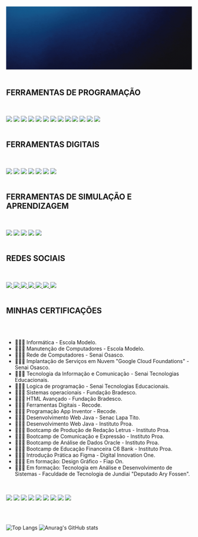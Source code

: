 
![Gif de Apresentação](https://github.com/AntonyFernando3/AntonyFernando3/blob/main/capagithub28082022.gif)
<br><br>
<div style="display:inline_block">

## FERRAMENTAS DE PROGRAMAÇÃO

<br>
<br>

<img src="https://cdn.jsdelivr.net/gh/devicons/devicon/icons/html5/html5-original.svg" height="50"/> 
<img src="https://cdn.jsdelivr.net/gh/devicons/devicon/icons/css3/css3-original.svg" height="50"/>             
<img src="https://cdn.jsdelivr.net/gh/devicons/devicon/icons/javascript/javascript-original.svg" height="50" />
<img src="https://cdn.jsdelivr.net/gh/devicons/devicon/icons/java/java-original.svg" height="50" /> 
<img src="https://hadisfy.com/wp-content/uploads/2022/02/istockphoto-1195857274-170667a.jpg" height="50" />
<img src="https://www.stickersdevs.com.br/wp-content/uploads/2022/01/nodejs-logo-adesivo-sticker.png" height="50" />
<img src="https://cdn.jsdelivr.net/gh/devicons/devicon/icons/mysql/mysql-original.svg" height="50" />
<img src="https://play-lh.googleusercontent.com/RyoQTmHnxsxPYabsETmWVXHtLorVh_yOO48hsdv2VmI-Uki4qt5c5vV1cicJODV56A4" height="50" />
<img src="https://cdn.jsdelivr.net/gh/devicons/devicon/icons/bootstrap/bootstrap-original.svg" height="50"/>          
<img src="https://upload.wikimedia.org/wikipedia/commons/thumb/9/9c/IntelliJ_IDEA_Icon.svg/1024px-IntelliJ_IDEA_Icon.svg.png" height="50" />        
<img src="https://user-images.githubusercontent.com/674621/71187801-14e60a80-2280-11ea-94c9-e56576f76baf.png" height="50" />
<img src="https://seeklogo.com/images/E/eclipse-logo-85FE4BEA34-seeklogo.com.png" height="50" />
<img src="https://cdn.jsdelivr.net/gh/devicons/devicon/icons/figma/figma-original.svg" height="50" />

<br>
<br>

## FERRAMENTAS DIGITAIS

<br>
<br>

<img src="https://seeklogo.com/images/M/microsoft-powerpoint-logo-5377A49D19-seeklogo.com.png" height="50"/>
<img src="https://seeklogo.com/images/M/microsoft-excel-logo-F8C90B4427-seeklogo.com.png" height="50"/>
<img src="https://seeklogo.com/images/M/microsoft-word-logo-E648C182A5-seeklogo.com.png" height="50"/>
<img src="https://seeklogo.com/images/M/microsoft-onenote-logo-633B9A113E-seeklogo.com.png" height="50"/>
<img src="https://seeklogo.com/images/M/microsoft-teams-logo-E5BF810325-seeklogo.com.png" height="50"/>
<img src="https://seeklogo.com/images/M/microsoft-office-logo-8B0EF31E09-seeklogo.com.png" height="50"/>
<img src="https://cdn.jsdelivr.net/gh/devicons/devicon/icons/canva/canva-original.svg" height="50"/>

<br>
<br>

## FERRAMENTAS DE SIMULAÇÃO E APRENDIZAGEM

<br>
<br>
<img src="https://yt3.ggpht.com/ytc/AKedOLSKQwlp06ggtmIY28XQdpy9FkCzLaoi_fFfI0Rm=s900-c-k-c0x00ffffff-no-rj" height="80">
<img src="https://www.cursou.com.br/wp-content/uploads/2021/09/Cisco-Packet-Tracer.jpg" height="80">
<img src="https://yt3.ggpht.com/dW6to0x5Crmeh7yi-YPLcQRqVrBtx2BSh8eoKTJbE8NbjloQ0sqlmdszIlxokJU_97-ndOt_=s900-c-k-c0x00ffffff-no-rj" height="80">
<img src="https://vejacomofeito.com/wp-content/uploads/2021/06/1622900202_Como-copiar-ou-clonar-uma-maquina-virtual-do-Virtualbox-para.jpg" height="80">
<img src="https://seeklogo.com/images/T/tinkercad-logo-725CB8E552-seeklogo.com.png" height="80">
<br>
<br>

## REDES SOCIAIS

<br>
<br>
<a href="https://www.facebook.com/antonytimaotico"> <img src="https://cdn-icons-png.flaticon.com/512/5968/5968764.png" height="50"> </a>
<a href="https://m.me/antonytimaotico"> <img src="https://cdn-icons-png.flaticon.com/512/3670/3670042.png" height="50"> </a>
<a href="https://www.instagram.com/antony_fernando_Silva?r=nametag"> <img src="https://cdn-icons-png.flaticon.com/512/3955/3955024.png" height="50"> </a>
<a href="https://wa.me/qr/XOHJBMJSJ5PHF1"> <img src="https://cdn-icons-png.flaticon.com/512/3670/3670051.png" height="50"> </a>
<a href="https://www.linkedin.com/in/antony-fernando-silva-96120b21a"> <img src="https://cdn-icons-png.flaticon.com/512/145/145807.png" height="50"> </a>
<a href="#"> <img src="https://cdn-icons-png.flaticon.com/512/4494/4494732.png" height="50"> </a>
<a href="https://mail.google.com/mail/u/0/#inbox"> <img src="https://cdn-icons-png.flaticon.com/512/270/270021.png" height="50"> </a>
<br>
<br>

## MINHAS CERTIFICAÇÕES

<br>
<br>

- 👨🏻‍🎓 Informática - Escola Modelo.
- 👨🏻‍🎓 Manutenção de Computadores - Escola Modelo.
- 👨🏻‍🎓 Rede de Computadores - Senai Osasco.
- 👨🏻‍🎓 Implantação de Serviços em Nuvem "Google Cloud Foundations" - Senai Osasco.
- 👨🏻‍🎓 Tecnologia da Informação e Comunicação - Senai Tecnologias Educacionais.
- 👨🏻‍🎓 Logica de programação - Senai Tecnologias Educacionais.
- 👨🏻‍🎓 Sistemas operacionais - Fundação Bradesco.
- 👨🏻‍🎓 HTML Avançado - Fundação Bradesco.
- 👨🏻‍🎓 Ferramentas Digitais - Recode.
- 👨🏻‍🎓 Programação App Inventor - Recode.
- 👨🏻‍🎓 Desenvolvimento Web Java - Senac Lapa Tito.
- 👨🏻‍🎓 Desenvolvimento Web Java - Instituto Proa.
- 👨🏻‍🎓 Bootcamp de Produção de Redação Letrus - Instituto Proa.
- 👨🏻‍🎓 Bootcamp de Comunicação e Expressão - Instituto Proa.
- 👨🏻‍🎓 Bootcamp de Análise de Dados Oracle - Instituto Proa.
- 👨🏻‍🎓 Bootcamp de Educação Financeira C6 Bank - Instituto Proa.
- 👨🏻‍🎓 Introdução Prática ao Figma - Digital Innovation One.
- 👨🏻‍🎓 Em formação: Design Gráfico - Fiap On.
- 👨🏻‍🎓 Em formação: Tecnologia em Análise e Desenvolvimento de Sistemas - Faculdade de Tecnologia de Jundiai "Deputado Ary Fossen".


<br>
<br>
<img src="https://i.promobit.com.br/268/687551020216058046662025179492.png" height="60">
<img src="https://media.glassdoor.com/sqll/2787862/recode-squarelogo-1645686780544.png" height="60">
<img src="https://www.comotrabalhar.org/wp-content/uploads/2017/12/logo-SENAI-SP.png" height="60">
<img src="https://scontent.fcgh11-1.fna.fbcdn.net/v/t1.6435-9/101847092_3001723589921921_8239884239001092096_n.png?_nc_cat=107&ccb=1-7&_nc_sid=09cbfe&_nc_ohc=yFNfMn0JsXAAX9BCkdI&_nc_ht=scontent.fcgh11-1.fna&oh=00_AT_emqCYnqIYhOz5ZFqPxy073Q2RiMMHBHzg0YtXlh4njw&oe=63330C2C" height="60">
<img src="https://yt3.ggpht.com/qMPyLWsg6kipqVXeVUmusXfNABJGAWignNcYfS7jlEXLsD44PU3dVSFlf8e4sMXTAJKExbDREw=s900-c-k-c0x00ffffff-no-rj" height="60">
<img src="https://encrypted-tbn0.gstatic.com/images?q=tbn:ANd9GcR5MzdpjvCw1ybMg_HOpyGOEyt0qClYcbGtXJn_n3upjPMV4n2VM7Czy6KOxM85HZtWjZc&usqp=CAU" height="60">
<img src="https://yt3.ggpht.com/ytc/AKedOLSs8gzOPsns7jFDcfX9Wa0k8jkO_NOtJ781d2PC=s900-c-k-c0x00ffffff-no-rj" height="60">
<img src="https://media.glassdoor.com/sqll/2088677/letrus-squarelogo-1588077623326.png" height="60">
<img src="https://scontent.fcgh11-1.fna.fbcdn.net/v/t39.30808-6/277677595_364601755675694_5627984011845976631_n.png?stp=dst-jpg&_nc_cat=107&ccb=1-7&_nc_sid=174925&_nc_ohc=er-7tYHmwVYAX_RCR95&_nc_ht=scontent.fcgh11-1.fna&oh=00_AT-JJ843Yo9hkb9SzMQZlzcQt1VyfaGQXYUmjVs6B7BZGw&oe=631071E7" height="60">

<br><br>

![Top Langs](https://github-readme-stats.vercel.app/api/top-langs/?username=AntonyFernando3&langs_count=8) 
![Anurag's GitHub stats](https://github-readme-stats.vercel.app/api?username=AntonyFernando3&show_icons=true&theme=white) 




</div>
